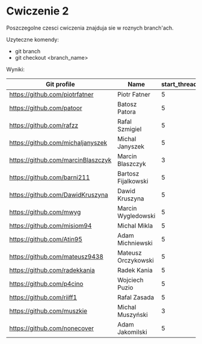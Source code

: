 # Cwiczenie 2

Poszczegolne czesci cwiczenia znajduja sie w roznych branch'ach.

Uzyteczne komendy:
 - git branch
 - git checkout <branch_name>
 
 Wyniki:

| Git profile 						| Name 					| start_thread | counter | procon | Attendance | Engagement |
| ----------- 						| ---- 					| ------------ | ------- | ------ | ---------- | ---------- |
| https://github.com/piotrfatner 	| Piotr Fatner 			| 5 | 5 | 2 | 2 |   | 
| https://github.com/patoor 		| Batosz Patora  		| 5 | 4 | 2 | 6 |   |
| https://github.com/rafzz  		| Rafal Szmigiel 		| 5 | 5 | 5 | 6 |   |
| https://github.com/michaljanyszek | Michal Janyszek 		| 5 | 5 | 3 | 6 |   |
| https://github.com/marcinBlaszczyk | Marcin Blaszczyk 	| 3 | 3 | 3 | 6 |   |
| https://github.com/barni211 		| Bartosz Fijalkowski 	| 5 | 5 | 4 | 6 |   |
| https://github.com/DawidKruszyna 	| Dawid Kruszyna 		| 5 | 5 | 3 | 6 |   | 
| https://github.com/mwyg 			| Marcin Wygledowski 	| 5 | 5 | 5 | 6 |   |
| https://github.com/misiom94 		| Michal Mikla			| 5 | 5 | 4 | 6 |   |
| https://github.com/Atin95 		| Adam Michniewski 		| 5 | 5 | 2 | 6 |   |
| https://github.com/mateusz9438 	| Mateusz Orczykowski 	| 5 | 5 | 3 | 6 |   |
| https://github.com/radekkania 	| Radek Kania 			| 5 | 5 | 5 | 6 |   |
| https://github.com/p4cino			| Wojciech Puzio		| 5 | 5 | 3 | 4 |   |
| https://github.com/riiff1			| Rafal Zasada			| 5 | 5 | 5 | 6 |   |
| https://github.com/muszkie		| Michal Muszyński		| 3 | 3 | 5 | 6 |   |
| https://github.com/nonecover		| Adam Jakomilski		| 5 | 5 | 5 | 4 |   |